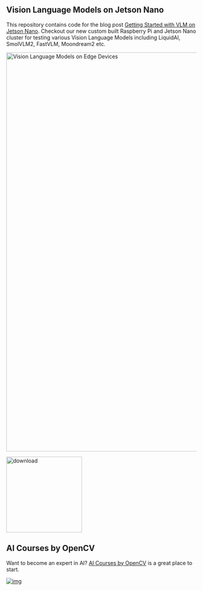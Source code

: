 ## Vision Language Models on Jetson Nano
This repository contains code for the blog post [Getting Started with VLM on Jetson Nano](https://learnopencv.com/vlm-on-jetson-nano/).
Checkout our new custom built Raspberry Pi and Jetson Nano cluster for testing various Vision Language Models including LiquidAI, SmolVLM2, FastVLM, Moondream2 etc.

<img src="https://learnopencv.com/wp-content/uploads/2025/09/vlm-on-jetson-orin-nano-1.gif" alt="Vision Language Models on Edge Devices" width="1053">


[<img src="https://learnopencv.com/wp-content/uploads/2022/07/download-button-e1657285155454.png" alt="download" width="200">](https://www.dropbox.com/scl/fo/h1k05f5ejysmpvq3y75jv/AD8LwHKrzBleFuNq1lSuXxo?rlkey=346652tp74c12uxt2z3c20pvm&st=9mzor6y4&dl=1)

## AI Courses by OpenCV

Want to become an expert in AI? [AI Courses by OpenCV](https://opencv.org/courses/) is a great place to start.

[![img](https://learnopencv.com/wp-content/uploads/2023/01/AI-Courses-By-OpenCV-Github.png)](https://opencv.org/courses/)